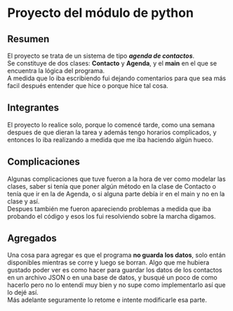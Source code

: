 # Proyecto del módulo de python

## Resumen

El proyecto se trata de un sistema de tipo ***agenda de contactos***.  
Se constituye de dos clases: **Contacto** y **Agenda**, y el **main**
en el que se encuentra la lógica del programa.  
A medida que lo iba escribiendo fui dejando comentarios para que sea más facil después entender que hice o porque hice tal cosa.  


## Integrantes

El proyecto lo realice solo, porque lo comencé tarde, como una semana despues de que dieran la tarea y además tengo horarios complicados, y entonces lo iba realizando a medida que me iba haciendo algún hueco.  


## Complicaciones

Algunas complicaciones que tuve fueron a la hora de ver como modelar las clases, saber si tenía que poner algún método en la clase de Contacto o tenía que ir en la de Agenda, o si alguna parte debía ir en el main y no en la clase y así.  
Despues también me fueron apareciendo problemas a medida que iba probando el código y esos los fui resolviendo sobre la marcha digamos.


## Agregados

Una cosa para agregar es que el programa **no guarda los datos**, solo entán disponibles mientras se corre y luego se borran. Algo que me hubiera gustado poder ver es como hacer para guardar los datos de los contactos en un archivo JSON o en una base de datos, y busqué un poco de como hacerlo pero no lo entendí muy bien y no supe como implementarlo así que lo dejé así.  
Más adelante seguramente lo retome e intente modificarle esa parte.
